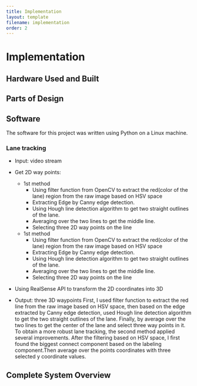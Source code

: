 ```yaml
---
title: Implementation
layout: template
filename: implementation
order: 2
--- 
```


# Implementation


## Hardware Used and Built

## Parts of Design

## Software
The software for this project was written using Python on a Linux machine.
### Lane tracking
- Input: video stream
- Get 2D way points:
  - 1st method
    - Using filter function from OpenCV to extract the red(color of the lane) region from the raw image based on  HSV space
    - Extracting Edge by Canny edge detection.
    - Using Hough line detection algorithm to get two straight outlines of the lane.
    - Averaging over the two lines to get the middle line.
    - Selecting three 2D way points on the line
  - 1st method
    - Using filter function from OpenCV to extract the red(color of the lane) region from the raw image based on  HSV space
    - Extracting Edge by Canny edge detection.
    - Using Hough line detection algorithm to get two straight outlines of the lane.
    - Averaging over the two lines to get the middle line.
    - Selecting three 2D way points on the line
    
 - Using RealSense API to transform the 2D coordinates into 3D
 - Output: three 3D waypoints
First, I used filter function to extract the red line from the raw image based on HSV space, then based on the edge extracted by Canny edge detection, used Hough line detection algorithm to get the two straight outlines of the lane. Finally, by average over the two lines to get the center of the lane and select three way points in it. To obtain a more robust lane tracking, the second method applied several improvements. After the filtering based on HSV space, I first found the biggest connect component based on the labeling component.Then average over the points coordinates with three selected y coordinate values.

  

## Complete System Overview
